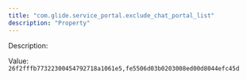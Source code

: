 ```yaml
---
title: "com.glide.service_portal.exclude_chat_portal_list"
description: "Property"
---
```


Description: 

Value: `26f2fffb77322300454792718a1061e5,fe5506d03b0203008ed00d8044efc45d`